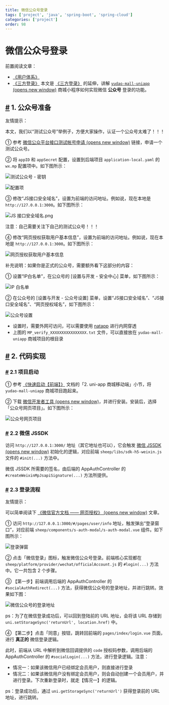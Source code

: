 ```yaml
---
title: 微信公众号登录
tags: ['project', 'java', 'spring-boot', 'spring-cloud']
categories: ['project']
order: 98
---
```

# 微信公众号登录

前置阅读文章：

 * [《用户体系》](/user-center/)
* [《三方登录》](/social-user/)
 本文是 [《三方登录》](/social-user/) 的延伸，讲解 [`yudao-mall-uniapp`  (opens new window)](https://github.com/yudaocode/yudao-mall-uniapp) 商城小程序如何实现微信 **公众号** 登录的功能。

 ## [#](#_1-公众号准备) 1. 公众号准备

 友情提示：

 本文，我们以“测试公众号”举例子，方便大家操作，认证一个公众号太难了！！！

 ① 参考 [微信公众平台接口测试帐号申请  (opens new window)](https://mp.weixin.qq.com/debug/cgi-bin/sandbox?t=sandbox/login) 链接，申请一个测试公众号。

 ② 将 `appID` 和 `appSecret` 配置，设置到后端项目 `application-local.yaml` 的 `wx.mp` 配置项中。如下图所示：

 ![测试公众号 - 密钥](https://cloud.iocoder.cn/img/%E4%BC%9A%E5%91%98%E6%89%8B%E5%86%8C/%E5%85%AC%E4%BC%97%E5%8F%B7%E7%99%BB%E5%BD%95/%E6%B5%8B%E8%AF%95%E5%85%AC%E4%BC%97%E5%8F%B7-%E5%AF%86%E9%92%A5.png)

 ![ 配置项](https://cloud.iocoder.cn/img/%E4%BC%9A%E5%91%98%E6%89%8B%E5%86%8C/%E5%85%AC%E4%BC%97%E5%8F%B7%E7%99%BB%E5%BD%95/%E5%90%8E%E7%AB%AF%E9%85%8D%E7%BD%AE%E9%A1%B9.png)

 ③ 修改“JS接口安全域名”，设置为前端的访问地址。例如说，现在本地是 `http://127.0.0.1:3000`。如下图所示：

 ![JS 接口安全域名.png](https://cloud.iocoder.cn/img/%E4%BC%9A%E5%91%98%E6%89%8B%E5%86%8C/%E5%85%AC%E4%BC%97%E5%8F%B7%E7%99%BB%E5%BD%95/JS%E6%8E%A5%E5%8F%A3%E5%AE%89%E5%85%A8%E5%9F%9F%E5%90%8D.png)

 注意：自己需要关注下自己的测试公众号！！！

 ④ 修改“网页授权获取用户基本信息”，设置为前端的访问地址。例如说，现在本地是 `http://127.0.0.1:3000`。如下图所示：

 ![网页授权获取用户基本信息](https://cloud.iocoder.cn/img/%E4%BC%9A%E5%91%98%E6%89%8B%E5%86%8C/%E5%85%AC%E4%BC%97%E5%8F%B7%E7%99%BB%E5%BD%95/%E7%BD%91%E9%A1%B5%E6%8E%88%E6%9D%83%E8%8E%B7%E5%8F%96%E7%94%A8%E6%88%B7%E5%9F%BA%E6%9C%AC%E4%BF%A1%E6%81%AF.png)

 补充说明：如果你是正式的公众号，需要额外看下这部分的内容：

 ① 设置“IP白名单”，在公众号的 [设置与开发 - 安全中心] 菜单，如下图所示：

 ![IP 白名单](https://cloud.iocoder.cn/img/%E4%BC%9A%E5%91%98%E6%89%8B%E5%86%8C/%E5%85%AC%E4%BC%97%E5%8F%B7%E7%99%BB%E5%BD%95/IP%E7%99%BD%E5%90%8D%E5%8D%95.png)

 ② 在公众号的 [设置与开发 - 公众号设置] 菜单，设置“JS接口安全域名”、“JS接口安全域名”、“网页授权域名”，如下图所示：

 ![公众号设置](https://cloud.iocoder.cn/img/%E4%BC%9A%E5%91%98%E6%89%8B%E5%86%8C/%E5%85%AC%E4%BC%97%E5%8F%B7%E7%99%BB%E5%BD%95/%E5%85%AC%E4%BC%97%E5%8F%B7%E8%AE%BE%E7%BD%AE.png)

 * 设置时，需要外网可访问，可以需要使用 [natapp](/natapp/) 进行内网穿透
* 上图的 `MP_verify_XXXXXXXXXXXXXXXX.txt` 文件，可以直接放在 `yudao-mall-uniapp` 商城项目的根目录
 ## [#](#_2-代码实现) 2. 代码实现

 ### [#](#_2-1-项目启动) 2.1 项目启动

 ① 参考 [《快速启动【前端】》](/quick-start-front/) 文档的「2. uni-app 商城移动端」小节，将 `yudao-mall-uniapp` 商城项目跑起来。

 ② 下载 [微信开发者工具  (opens new window)](https://developers.weixin.qq.com/miniprogram/dev/devtools/download.html)，并进行安装。安装后，选择「公众号网页项目」。如下图所示：

 ![公众号网页项目](https://cloud.iocoder.cn/img/%E4%BC%9A%E5%91%98%E6%89%8B%E5%86%8C/%E5%85%AC%E4%BC%97%E5%8F%B7%E7%99%BB%E5%BD%95/%E5%85%AC%E4%BC%97%E5%8F%B7%E7%BD%91%E9%A1%B5%E9%A1%B9%E7%9B%AE.png)

 ### [#](#_2-2-微信-jssdk) 2.2 微信 JSSDK

 访问 `http://127.0.0.1:3000/` 地址（其它地址也可以），它会触发 [微信 JSSDK  (opens new window)](https://developers.weixin.qq.com/doc/offiaccount/OA_Web_Apps/JS-SDK.html) 初始化的逻辑，对应前端 `sheep/libs/sdk-h5-weixin.js` 文件的 `#init(...)` 方法中。

 微信 JSSDK 所需要的签名，由后端的 AppAuthController 的 `#createWeixinMpJsapiSignature(...)` 方法所提供。

 ### [#](#_2-3-登录流程) 2.3 登录流程

 友情提示：

 可以简单阅读下 [《微信官方文档 —— 网页授权》  (opens new window)](https://developers.weixin.qq.com/doc/offiaccount/OA_Web_Apps/Wechat_webpage_authorization.html) 文章。

 ① 访问 `http://127.0.0.1:3000/#/pages/user/info` 地址，触发弹出“登录窗口”，对应前端 `sheep/components/s-auth-modal/s-auth-modal.vue` 组件。如下图所示：

 ![登录弹窗](https://cloud.iocoder.cn/img/%E4%BC%9A%E5%91%98%E6%89%8B%E5%86%8C/%E5%85%AC%E4%BC%97%E5%8F%B7%E7%99%BB%E5%BD%95/%E7%99%BB%E5%BD%95%E5%BC%B9%E7%AA%97.png)

 ② 点击「微信登录」图标，触发微信公众号登录。前端核心实现都在 `sheep/platform/provider/wechat/officialAccount.js` 的 `#login(...)` 方法中。它一共包含 2 个步骤。

 ③ 【第一步】前端调用后端的 AppAuthController 的 `#socialAuthRedirect(...)` 方法，获得微信公众号的登录地址，并进行跳转。效果如下图：

 ![微信公众号的登录地址](https://cloud.iocoder.cn/img/%E4%BC%9A%E5%91%98%E6%89%8B%E5%86%8C/%E5%85%AC%E4%BC%97%E5%8F%B7%E7%99%BB%E5%BD%95/%E5%BE%AE%E4%BF%A1%E5%85%AC%E4%BC%97%E5%8F%B7%E7%9A%84%E7%99%BB%E5%BD%95%E5%9C%B0%E5%9D%80.png)

 ps：为了在微信登录成功后，可以回到登陆前的 URL 地址，会将该 URL 存储到 `uni.setStorageSync('returnUrl', location.href)` 中。

 ④ 【第二步】点击「同意」按钮，跳转回前端的 `pages/index/login.vue` 页面，进行 **真正的** 微信登录逻辑。

 此时，前端从 URL 中解析到微信回调提供的 `code` 授权码参数，调用后端的 AppAuthController 的 `#socialLogin(...)` 方法，进行登录逻辑。注意：

 * 情况一：如果该微信用户已经绑定会员用户，则直接进行登录
* 情况二：如果该微信用户没有绑定会员用户，则会自动创建一个会员用户，并进行登录。下次重新登录时，就走【情况一】的逻辑。

 ps：登录成功后，通过 `uni.getStorageSync('returnUrl')` 获得登录前的 URL 地址，进行跳转。

